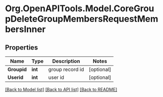 # Org.OpenAPITools.Model.CoreGroupDeleteGroupMembersRequestMembersInner

## Properties

Name | Type | Description | Notes
------------ | ------------- | ------------- | -------------
**Groupid** | **int** | group record id | [optional] 
**Userid** | **int** | user id | [optional] 

[[Back to Model list]](../README.md#documentation-for-models) [[Back to API list]](../README.md#documentation-for-api-endpoints) [[Back to README]](../README.md)

